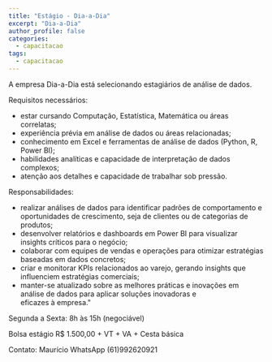 ```yaml
---
title: "Estágio - Dia-a-Dia"
excerpt: "Dia-a-Dia"
author_profile: false
categories:
  - capacitacao
tags:
  - capacitacao
---
```

A empresa Dia-a-Dia está selecionando estagiários de análise de dados.

Requisitos necessários:

- estar cursando Computação, Estatística, Matemática ou áreas correlatas;
- experiência prévia em análise de dados ou áreas relacionadas;
- conhecimento em Excel e ferramentas de análise de dados (Python, R, Power BI);
- habilidades analíticas e capacidade de interpretação de dados complexos;
- atenção aos detalhes e capacidade de trabalhar sob pressão.

Responsabilidades: 
- realizar análises de dados  para identificar padrões de comportamento e oportunidades de crescimento, seja de clientes ou de categorias de produtos;
- desenvolver relatórios e dashboards em Power BI para visualizar insights críticos para o negócio;
- colaborar com equipes de vendas e operações para otimizar estratégias baseadas em dados concretos;
- criar e monitorar KPIs relacionados ao varejo, gerando insights que influenciem estratégias comerciais;
- manter-se atualizado sobre as melhores práticas e inovações em análise de dados para aplicar soluções inovadoras e eficazes à empresa."

Segunda a  Sexta: 8h às 15h (negociável) 				

Bolsa estágio R$ 1.500,00 + VT + VA + Cesta básica				

Contato: Maurício WhatsApp (61)992620921
